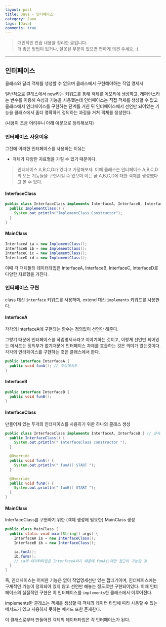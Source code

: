 ```yaml
---
layout: post
title: Java - 인터페이스
category: Java
tags: [Java]
comments: true
---
```


> 개인적인 연습 내용을 정리한 글입니다.      
> 더 좋은 방법이 있거나, 잘못된 부분이 있으면 편하게 의견 주세요. :)

<hr>

## 인터페이스

클래스와 달리 객체를 생성할 수 없으며 클래스에서 구현해야하는 작업 명세서

일반적으로 클래스에서 new라는 키워드를 통해 객체를 메모리에 생성하고, 레퍼런스라는 변수를 이용해 속성과 기능을 사용했는데 인터페이스는 직접 객체를 생성할 수 없고 클래스에서 인터페이스를 구현하는 단계를 거친 뒤 인터페이스에서 선언만 되어있는 기능을 클래스에서 좀더 명확하게 정의하는 과정을 거쳐 객체를 생성한다.

(내용이 조금 어려우니 아래 예문으로 정리해보자)

### 인터페이스 사용이유

그전에 이러한 인터페이스를 사용하는 이유는

- 객체가 다양한 자료형을 가질 수 있기 때문이다.

>  인터페이스 A,B,C,D가 있다고 가정해보자.
이때 클래스는 인터페이스 A,B,C,D의 모든 기능들을 구현시킬 수 있으며 이는 곧 A,B,C,D에 대한 객체를 생성했다고 볼 수 있다.


#### InterfaceClass
```java
public class InterfaceClass implements InterfaceA, InterfaceB, InterfaceC, InterfaceD {
  public ImplementClass() {
    System.out.println("ImplementClass Constructor");
  }
}
```

#### MainClass

```java
InterfaceA ia = new ImplementClass();
InterfaceB ib = new ImplementClass();
InterfaceC ic = new ImplementClass();
InterfaceD id = new ImplementClass();
```

이때 각 객체들의 데이터타입은 InterfaceA, InterfaceB, InterfaceC, InterfaceD로 다양한 자료형을 가진다.


### 인터페이스 구현

class 대신 `interface` 키워드를 사용하며, extend 대신 `implements` 키워드를 사용한다.


#### InterfaceA

각각의 InterfaceA에 구현되는 함수는 정의없이 선언만 해준다.

그렇기 때문에 인터페이스를 작업명세서라고 이야기하는 것이고, 이렇게 선언만 되어있는 메서드는 정의부가 없기때문에 인터페이스 자체를 호출하는 것은 의미가 없는것이다. 각각의 인터페이스를 구현하는 것은 클래스에서 한다.


```java
public interface InterfaceA {
  public void funA(); // 추상메서드
}
```

#### InterfaceB

```java
public interface InterfaceB {
  public void funB();
}
```

#### InterfaceClass

만들어져 있는 두개의 인터페이스를 사용하기 위한 하나의 클래스 생성


```java
public class InterfaceClass implements InterfaceA, InterfaceB { // 상속과는 다르게 여러개 구현가능 -다형성
  public InterfaceClass() {
    System.out.println(" InterfaceClass constructor ");
  }

  @Override
  public void funA() {
    System.out.println(" funA() START ");
  }

  @Override
  public void funB() {
    System.out.println(" funB() START ");
  }
}
```

#### MainClass

InterfaceClass를 구현하기 위한 (객체 생성에 필요한) MainClass 생성


```java
public class MainClass {
  public static void main(String[] args) {
    InterfaceA ia = new InterfaceClass();
    InterfaceB ib = new InterfaceClass();

    ia.funA();
    ib.funB();
    // ia의 데이터타입은 InterfaceA이기 때문에 funA()에만 접근이 가능한 것
  }
}
```

즉, 인터페이스는 어떠한 기능은 없이 작업명세선만 있는 껍데기이며, 인터페이스에는 구체적인 기능이 정의되어 있지 않고 선언만 해놓는 정도로만 구현되어있다. 이때 인터페이스의 실질적인 구현은 이 인터페이스를 `implements`한 클래스에서 이루어진다.

implements한 클래스는 객체를 생성할 때 객체의 데이터 타입에 따라 사용할 수 있는 메서드가 있고 사용하지 못하는 메서드 또한 존재한다.

이 클래스로부터 만들어진 객체의 데이터타입은 각 인터페이스가 된다.
